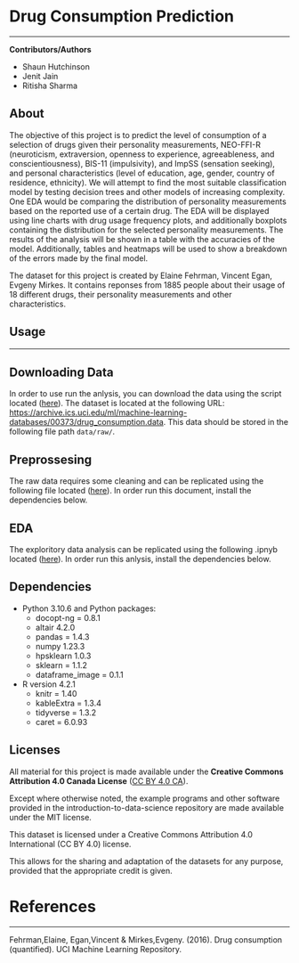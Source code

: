 # Drug Consumption Prediction
***

**Contributors/Authors**

- Shaun Hutchinson
- Jenit Jain
- Ritisha Sharma

## About

The objective of this project is to predict the level of consumption of a selection of drugs given their personality measurements, NEO-FFI-R (neuroticism, extraversion, openness to experience, agreeableness, and conscientiousness), BIS-11 (impulsivity), and ImpSS (sensation seeking), and personal characteristics (level of education, age, gender, country of residence, ethnicity). We will attempt to find the most suitable classification model by testing decision trees and other models of increasing complexity. One EDA would be comparing the distribution of personality measurements based on the reported use of a certain drug. The EDA will be displayed using line charts with drug usage frequency plots, and additionally boxplots containing the distribution for the selected personality measurements. The results of the analysis will be shown in a table with the accuracies of the model. Additionally, tables and heatmaps will be used to show a breakdown of the errors made by the final model.

The dataset for this project is created by Elaine Fehrman, Vincent Egan, Evgeny Mirkes. It contains reponses from 1885 people about their usage of 18 different drugs, their personality measurements and other characteristics.

## Usage
***
## Downloading Data
In order to use run the anlysis, you can download the data using the script located ([here](https://github.com/UBC-MDS/drug_consumption_prediction/blob/download_data/src/download_data.py)). The dataset is located at the following URL: https://archive.ics.uci.edu/ml/machine-learning-databases/00373/drug_consumption.data. This data should be stored in the following file path `data/raw/`.

## Preprossesing
The raw data requires some cleaning and can be replicated using the following file located ([here](https://github.com/UBC-MDS/drug_consumption_prediction/blob/main/src/preprocess.ipynb)).  In order run this document, install the dependencies below.
## EDA
The exploritory data analysis can be replicated using the following .ipnyb located ([here](https://github.com/UBC-MDS/drug_consumption_prediction/blob/EDA/src/drug_consumption_data_analysis.ipynb)). In order run this anlysis, install the dependencies below.
## Dependencies
- Python 3.10.6 and Python packages:
    - docopt-ng = 0.8.1
    - altair 4.2.0
    - pandas = 1.4.3
    - numpy 1.23.3
    - hpsklearn 1.0.3
    - sklearn = 1.1.2
    - dataframe_image = 0.1.1
- R version 4.2.1
    - knitr = 1.40
    - kableExtra = 1.3.4
    - tidyverse = 1.3.2
    - caret = 6.0.93
## Licenses
All material for this project is made available under the **Creative Commons Attribution 4.0 Canada License** ([CC BY 4.0 CA](https://creativecommons.org/licenses/by-nc-nd/4.0/)).

Except where otherwise noted, the example programs and other software
provided in the introduction-to-data-science repository are made available under the
MIT license.

This dataset is licensed under a Creative Commons Attribution 4.0 International (CC BY 4.0) license.

This allows for the sharing and adaptation of the datasets for any purpose, provided that the appropriate credit is given.

# References
***
Fehrman,Elaine, Egan,Vincent & Mirkes,Evgeny. (2016). Drug consumption (quantified). UCI Machine Learning Repository.
